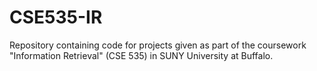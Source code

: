 # CSE535-IR
Repository containing code for projects given as part of the coursework "Information Retrieval" (CSE 535) in SUNY University at Buffalo.
